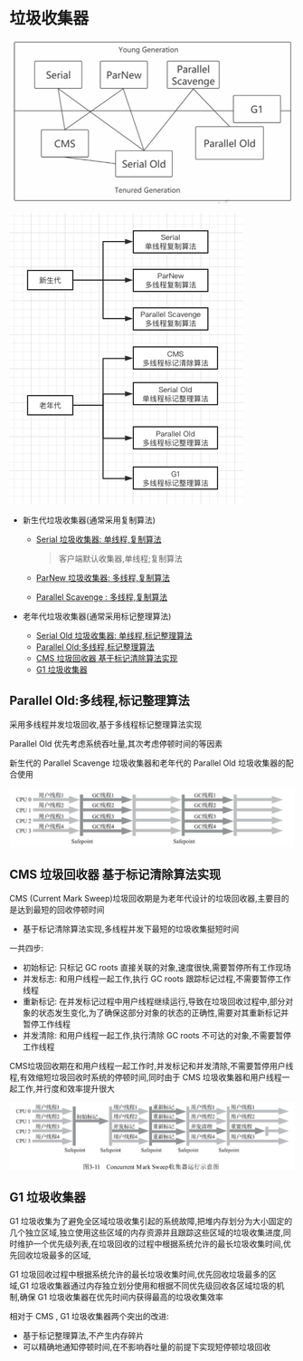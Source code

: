 # 垃圾收集器

<img src="../../assets/image-20200908105903706.png" alt="image-20200908105903706" style="zoom:67%;" />



![image-20200526224033515](../../assets/image-20200526224033515.png)



- 新生代垃圾收集器(通常采用复制算法)
  - [Serial 垃圾收集器: 单线程,复制算法](010-新生代-Serial垃圾收集器.md) 

    > 客户端默认收集器,单线程;复制算法

  - [ParNew 垃圾收集器: 多线程,复制算法](020-新生代-ParNew垃圾收集器.md) 

  - [Parallel Scavenge : 多线程,复制算法](030-新生代-Parallel-Scanvenge垃圾收集器.md) 

- 老年代垃圾收集器(通常采用标记整理算法)

  - [Serial Old 垃圾收集器: 单线程,标记整理算法](050-老年代Serial-Old垃圾收集器.md) 
  - [Parallel Old:多线程,标记整理算法 ](060-老年代Parallel-Old垃圾收集器.md) 
  - [CMS 垃圾回收器 基于标记清除算法实现](040-老年代-CMS垃圾收集器.md) 
  - [G1 垃圾收集器 ](070-老年代-G1垃圾收集器.md) 

## Parallel Old:多线程,标记整理算法

采用多线程并发垃圾回收,基于多线程标记整理算法实现

Parallel Old 优先考虑系统吞吐量,其次考虑停顿时间的等因素

新生代的 Parallel Scavenge 垃圾收集器和老年代的 Parallel Old 垃圾收集器的配合使用

![image-20200526230321034](../../assets/image-20200526230321034.png)

## CMS 垃圾回收器 基于标记清除算法实现

CMS (Current Mark Sweep)垃圾回收期是为老年代设计的垃圾回收器,主要目的是达到最短的回收停顿时间

- 基于标记清除算法实现,多线程并发下最短的垃圾收集挺短时间

一共四步:

- 初始标记: 只标记 GC roots 直接关联的对象,速度很快,需要暂停所有工作现场
- 并发标志: 和用户线程一起工作,执行 GC roots 跟踪标记过程,不需要暂停工作线程
- 重新标记: 在并发标记过程中用户线程继续运行,导致在垃圾回收过程中,部分对象的状态发生变化,为了确保这部分对象的状态的正确性,需要对其重新标记并暂停工作线程
- 并发清除: 和用户线程一起工作,执行清除 GC roots 不可达的对象,不需要暂停工作线程

CMS垃圾回收期在和用户线程一起工作时,并发标记和并发清除,不需要暂停用户线程,有效缩短垃圾回收时系统的停顿时间,同时由于 CMS 垃圾收集器和用户线程一起工作,并行度和效率提升很大

![image-20200526230349026](../../assets/image-20200526230349026.png)

## G1 垃圾收集器

G1 垃圾收集为了避免全区域垃圾收集引起的系统故障,把堆内存划分为大小固定的几个独立区域,独立使用这些区域的内存资源并且跟踪这些区域的垃圾收集进度,同时维护一个优先级列表,在垃圾回收的过程中根据系统允许的最长垃圾收集时间,优先回收垃圾最多的区域,

G1 垃圾回收过程中根据系统允许的最长垃圾收集时间,优先回收垃圾最多的区域,G1 垃圾收集器通过内存独立划分使用和根据不同优先级回收各区域垃圾的机制,确保 G1 垃圾收集器在优先时间内获得最高的垃圾收集效率

相对于 CMS , G1 垃圾收集器两个突出的改进:

- 基于标记整理算法,不产生内存碎片
- 可以精确地通知停顿时间,在不影响吞吐量的前提下实现短停顿垃圾回收


